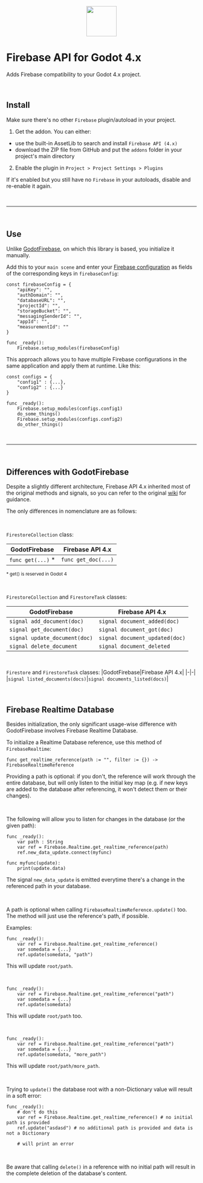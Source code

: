 <p align="center"><img src="https://brandslogos.com/wp-content/uploads/thumbs/firebase-logo-vector.svg" width="80px"/></p>

# Firebase API for Godot 4.x

Adds Firebase compatibility to your Godot 4.x project.

<br>

## Install

Make sure there's no other `Firebase` plugin/autoload in your project.

1. Get the addon. You can either:
- use the built-in AssetLib to search and install `Firebase API (4.x)`
- download the ZIP file from GitHub and put the `addons` folder in your project's main directory
2. Enable the plugin in `Project > Project Settings > Plugins`

If it's enabled but you still have no `Firebase` in your autoloads, disable and re-enable it again.

<br>

---
<br>


## Use

Unlike [GodotFirebase](https://github.com/GodotNuts/GodotFirebase), on which this library is based, you initialize it manually.

Add this to your `main scene` and enter your [Firebase configuration](https://support.google.com/firebase/answer/7015592?hl=en#zippy=%2Cin-this-article) as fields of the corresponding keys in `firebaseConfig`:

```
const firebaseConfig = {
	"apiKey": "",
	"authDomain": "",
	"databaseURL": "",
	"projectId": "",
	"storageBucket": "",
	"messagingSenderId": "",
	"appId": "",
	"measurementId": ""
}

func _ready():
    Firebase.setup_modules(firebaseConfig)
```

This approach allows you to have multiple Firebase configurations in the same application and apply them at runtime. Like this:
```
const configs = {
    "config1" : {...},
    "config2" : {...}
}

func _ready():
    Firebase.setup_modules(configs.config1)
    do_some_things()
    Firebase.setup_modules(configs.config2)
    do_other_things()
```

<br>

---
<br>

## Differences with GodotFirebase
Despite a slightly different architecture, Firebase API 4.x inherited most of the original methods and signals, so you can refer to the original [wiki](https://github.com/GodotNuts/GodotFirebase/wiki) for guidance.

The only differences in nomenclature are as follows:

<br>

`FirestoreCollection` class:

|GodotFirebase|Firebase API 4.x|
|-|-|
|`func get(...)` *|`func get_doc(...)`|

<sup>* get() is reserved in Godot 4

<br>

`FirestoreCollection` and `FirestoreTask` classes:

|GodotFirebase|Firebase API 4.x|
|-|-|
|`signal add_document(doc)`|`signal document_added(doc)`|
|`signal get_document(doc)`|`signal document_got(doc)`|
|`signal update_document(doc)`|`signal document_updated(doc)`|
|`signal delete_document`|`signal document_deleted`|

<br>

`Firestore` and `FirestoreTask` classes:
|GodotFirebase|Firebase API 4.x|
|-|-|
|`signal listed_documents(docs)`|`signal documents_listed(docs)`|

<br>

## Firebase Realtime Database

Besides initialization, the only significant usage-wise difference with GodotFirebase involves Firebase Realtime Database.

To initialize a Realtime Database reference, use this method of `FirebaseRealtime`:
```
func get_realtime_reference(path := "", filter := {}) -> FirebaseRealtimeReference
```

Providing a path is optional: if you don't, the reference will work through the entire database, but will only listen to the initial key map (e.g. if new keys are added to the database after referencing, it won't detect them or their changes).

<br>

The following will allow you to listen for changes in the database (or the given path):
```
func _ready():
    var path : String
    var ref = Firebase.Realtime.get_realtime_reference(path)
    ref.new_data_update.connect(myfunc)

func myfunc(update):
    print(update.data)
```

The signal `new_data_update` is emitted everytime there's a change in the referenced path in your database.

<br>

A path is optional when calling `FirebaseRealtimeReference.update()` too. The method will just use the reference's path, if possible.



Examples:

```
func _ready():
    var ref = Firebase.Realtime.get_realtime_reference()
    var somedata = {...}
    ref.update(somedata, "path")
```
This will update `root/path`.

<br>

```
func _ready():
    var ref = Firebase.Realtime.get_realtime_reference("path")
    var somedata = {...}
    ref.update(somedata)
```
This will update `root/path` too.

<br>

```
func _ready():
    var ref = Firebase.Realtime.get_realtime_reference("path")
    var somedata = {...}
    ref.update(somedata, "more_path")
```
This will update `root/path/more_path`.

<br>

Trying to `update()` the database root with a non-Dictionary value will result in a soft error:
```
func _ready():
    # don't do this
    var ref = Firebase.Realtime.get_realtime_reference() # no initial path is provided
    ref.update("asdasd") # no additional path is provided and data is not a Dictionary
    
    # will print an error
```
<br>

Be aware that calling `delete()` in a reference with no initial path will result in the complete deletion of the database's content. 
